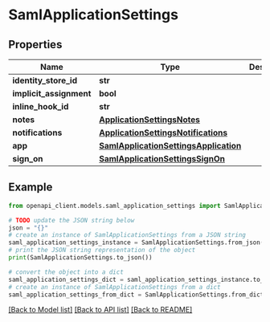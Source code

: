 # SamlApplicationSettings


## Properties

Name | Type | Description | Notes
------------ | ------------- | ------------- | -------------
**identity_store_id** | **str** |  | [optional] 
**implicit_assignment** | **bool** |  | [optional] 
**inline_hook_id** | **str** |  | [optional] 
**notes** | [**ApplicationSettingsNotes**](ApplicationSettingsNotes.md) |  | [optional] 
**notifications** | [**ApplicationSettingsNotifications**](ApplicationSettingsNotifications.md) |  | [optional] 
**app** | [**SamlApplicationSettingsApplication**](SamlApplicationSettingsApplication.md) |  | [optional] 
**sign_on** | [**SamlApplicationSettingsSignOn**](SamlApplicationSettingsSignOn.md) |  | [optional] 

## Example

```python
from openapi_client.models.saml_application_settings import SamlApplicationSettings

# TODO update the JSON string below
json = "{}"
# create an instance of SamlApplicationSettings from a JSON string
saml_application_settings_instance = SamlApplicationSettings.from_json(json)
# print the JSON string representation of the object
print(SamlApplicationSettings.to_json())

# convert the object into a dict
saml_application_settings_dict = saml_application_settings_instance.to_dict()
# create an instance of SamlApplicationSettings from a dict
saml_application_settings_from_dict = SamlApplicationSettings.from_dict(saml_application_settings_dict)
```
[[Back to Model list]](../README.md#documentation-for-models) [[Back to API list]](../README.md#documentation-for-api-endpoints) [[Back to README]](../README.md)


